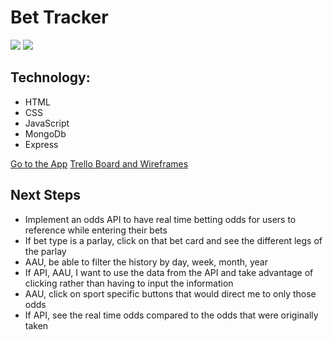 # Bet Tracker

<img src="https://i.imgur.com/jtD4QB7.png"/>
<img src="https://i.imgur.com/0GuGCm0.png"/>

## Technology:
- HTML
- CSS
- JavaScript
- MongoDb
- Express

[Go to the App](https://bet-tracker-rd.herokuapp.com/)
[Trello Board and Wireframes](https://trello.com/b/A63SHNkF/bettracker)

## Next Steps
- Implement an odds API to have real time betting odds for users to reference while entering their bets
- If bet type is a parlay, click on that bet card and see the different legs of the parlay
- AAU, be able to filter the history by day, week, month, year
- If API, AAU, I want to use the data from the API and take advantage of clicking rather than having to input the information
- AAU, click on sport specific buttons that would direct me to only those odds
- If API, see the real time odds compared to the odds that were originally taken